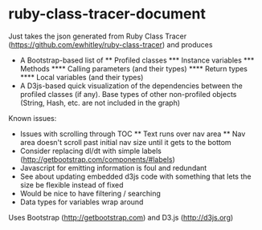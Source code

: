# ruby-class-tracer-document


Just takes the json generated from Ruby Class Tracer (https://github.com/ewhitley/ruby-class-tracer) and produces

* A Bootstrap-based list of 
** Profiled classes
*** Instance variables
*** Methods
**** Calling parameters (and their types)
**** Return types
**** Local variables (and their types)
* A D3js-based quick visualization of the dependencies between the profiled classes (if any).  Base types of other non-profiled objects (String, Hash, etc. are not included in the graph)


Known issues:

* Issues with scrolling through TOC
** Text runs over nav area
** Nav area doesn't scroll past initial nav size until it gets to the bottom
* Consider replacing dl/dt with simple labels (http://getbootstrap.com/components/#labels)
* Javascript for emitting information is foul and redundant
* See about updating embedded d3js code with something that lets the size be flexible instead of fixed
* Would be nice to have filtering / searching
* Data types for variables wrap around


Uses Bootstrap (http://getbootstrap.com) and D3.js (http://d3js.org)





